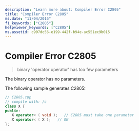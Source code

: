 ```yaml
---
description: "Learn more about: Compiler Error C2805"
title: "Compiler Error C2805"
ms.date: "11/04/2016"
f1_keywords: ["C2805"]
helpviewer_keywords: ["C2805"]
ms.assetid: c997dc56-e199-442f-b94e-ac551ec9b015
---
```

# Compiler Error C2805

> binary 'operator operator' has too few parameters

The binary operator has no parameters.

The following sample generates C2805:

```cpp
// C2805.cpp
// compile with: /c
class X {
public:
   X operator< ( void );   // C2805 must take one parameter
   X operator< ( X );   // OK
};
```
